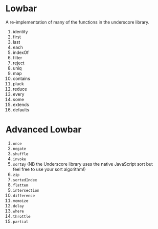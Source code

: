 # Lowbar

A re-implementation of many of the functions in the underscore library.

1. identity
2. first
3. last
4. each
5. indexOf
6. filter
7. reject
8. uniq
9. map
10. contains
11. pluck
12. reduce
13. every
14. some
15. extends
16. defaults

# Advanced Lowbar

1. `once`
2. `negate`
3. `shuffle`
4. `invoke`
5. `sortBy` (NB the Underscore library uses the native JavaScript sort but feel
   free to use your sort algorithm!)
6. `zip`
7. `sortedIndex`
8. `flatten`
9. `intersection`
10. `difference`
11. `memoize`
12. `delay`
13. `where`
14. `throttle`
15. `partial`
